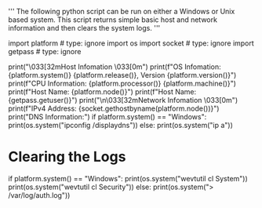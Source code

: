 '''
The following python script can be run on either a Windows or Unix based system.
This script returns simple basic host and network information and then clears the system logs.
'''

import platform # type: ignore
import os
import socket # type: ignore
import getpass # type: ignore

print("\033[32mHost Infomation \033[0m")
print(f"OS Infomation: {platform.system()} {platform.release()}, Version {platform.version()}")
print(f"CPU Information: {platform.processor()} {platform.machine()}")
print(f"Host Name: {platform.node()}")
print(f"Host Name: {getpass.getuser()}")
print("\n\033[32mNetwork Infomation \033[0m")
print(f"IPv4 Address: {socket.gethostbyname(platform.node())}")
print("DNS Information:")
if platform.system() == "Windows":
    print(os.system("ipconfig /displaydns"))
else:
    print(os.system("ip a"))

# Clearing the Logs
if platform.system() == "Windows":
    print(os.system("wevtutil cl System"))
    print(os.system("wevtutil cl Security"))
else:
    print(os.system("> /var/log/auth.log"))
